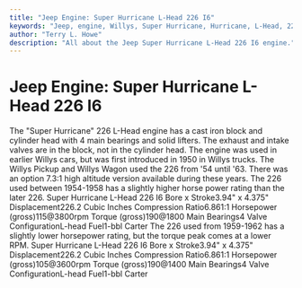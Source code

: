 ```yaml
---
title: "Jeep Engine: Super Hurricane L-Head 226 I6"
keywords: "Jeep, engine, Willys, Super Hurricane, Hurricane, L-Head, 226, I6"
author: "Terry L. Howe"
description: "All about the Jeep Super Hurricane L-Head 226 I6 engine."
---
```


# Jeep Engine: Super Hurricane L-Head 226 I6
The "Super Hurricane" 226 L-Head engine has a cast iron block and
cylinder head with 4 main bearings and solid lifters.  The exhaust
and intake valves are in the block, not in the cylinder head.  The
engine was used in earlier Willys cars, but was first introduced
in 1950 in Willys trucks.  The Willys Pickup and Willys Wagon used
the 226 from '54 until '63.  There was an option 7.3:1 high altitude
version available during these years.
The 226 used between 1954-1958 has a slightly higher horse power
rating than the later 226.
Super Hurricane L-Head 226 I6
Bore x Stroke3.94" x 4.375"
Displacement226.2 Cubic Inches
Compression Ratio6.861:1
Horsepower (gross)115@3800rpm
Torque (gross)190@1800
Main Bearings4
Valve ConfigurationL-head
Fuel1-bbl Carter
The 226 used from 1959-1962 has a slightly lower horsepower rating,
but the torque peak comes at a lower RPM.
Super Hurricane L-Head 226 I6
Bore x Stroke3.94" x 4.375"
Displacement226.2 Cubic Inches
Compression Ratio6.861:1
Horsepower (gross)105@3600rpm
Torque (gross)190@1400
Main Bearings4
Valve ConfigurationL-head
Fuel1-bbl Carter